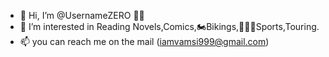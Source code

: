 - 👋 Hi, I’m @UsernameZERO ✌🏻
- 👀 I’m interested in Reading Novels,Comics,🏍Bikings,🏀⛹🏻Sports,Touring.
- 📫 you can reach me on the mail (iamvamsi999@gmail.com)

<!---
UsernameZERO/UsernameZERO is a ✨ special ✨ repository because its `README.md` (this file) appears on your GitHub profile.
You can click the Preview link to take a look at your changes.
--->
